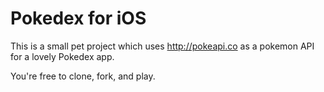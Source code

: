 # Pokedex for iOS

This is a small pet project which uses http://pokeapi.co as a pokemon API for a lovely Pokedex app.

You're free to clone, fork, and play.
